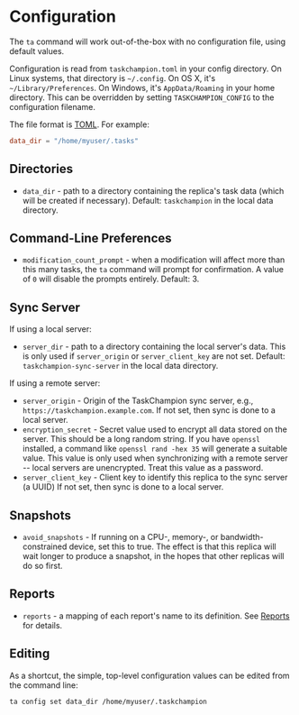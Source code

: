 # Configuration

The `ta` command will work out-of-the-box with no configuration file, using default values.

Configuration is read from `taskchampion.toml` in your config directory.
On Linux systems, that directory is `~/.config`.
On OS X, it's `~/Library/Preferences`.
On Windows, it's `AppData/Roaming` in your home directory.
This can be overridden by setting `TASKCHAMPION_CONFIG` to the configuration filename.

The file format is [TOML](https://toml.io/).
For example:

```toml
data_dir = "/home/myuser/.tasks"
```

## Directories

* `data_dir` - path to a directory containing the replica's task data (which will be created if necessary).
  Default: `taskchampion` in the local data directory.

## Command-Line Preferences

* `modification_count_prompt` - when a modification will affect more than this many tasks, the `ta` command will prompt for confirmation.
  A value of `0` will disable the prompts entirely.
  Default: 3.

## Sync Server

If using a local server:

* `server_dir` - path to a directory containing the local server's data.
  This is only used if `server_origin` or `server_client_key` are not set.
  Default: `taskchampion-sync-server` in the local data directory.

If using a remote server:

* `server_origin` - Origin of the TaskChampion sync server, e.g., `https://taskchampion.example.com`.
  If not set, then sync is done to a local server.
* `encryption_secret` - Secret value used to encrypt all data stored on the server.
  This should be a long random string.
  If you have `openssl` installed, a command like `openssl rand -hex 35` will generate a suitable value.
  This value is only used when synchronizing with a remote server -- local servers are unencrypted.
  Treat this value as a password.
* `server_client_key` -  Client key to identify this replica to the sync server (a UUID)
  If not set, then sync is done to a local server.

## Snapshots

* `avoid_snapshots` - If running on a CPU-, memory-, or bandwidth-constrained
  device, set this to true.  The effect is that this replica will wait longer
  to produce a snapshot, in the hopes that other replicas will do so first.

## Reports

* `reports` - a mapping of each report's name to its definition.
  See [Reports](./reports.md) for details.

## Editing

As a shortcut, the simple, top-level configuration values can be edited from the command line:

```shell
ta config set data_dir /home/myuser/.taskchampion
```
